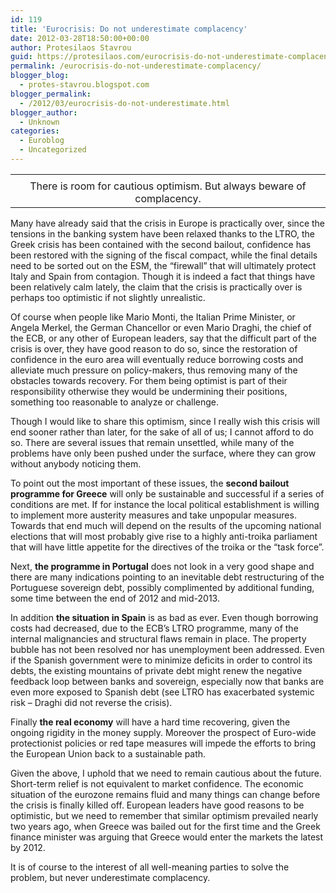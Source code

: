 ```yaml
---
id: 119
title: 'Eurocrisis: Do not underestimate complacency'
date: 2012-03-28T18:50:00+00:00
author: Protesilaos Stavrou
guid: https://protesilaos.com/eurocrisis-do-not-underestimate-complacency/
permalink: /eurocrisis-do-not-underestimate-complacency/
blogger_blog:
  - protes-stavrou.blogspot.com
blogger_permalink:
  - /2012/03/eurocrisis-do-not-underestimate.html
blogger_author:
  - Unknown
categories:
  - Euroblog
  - Uncategorized
---
```

<table align="center" cellpadding="0" cellspacing="0" class="tr-caption-container" style="margin-left: auto; margin-right: auto; text-align: center;">
  <tr>
    <td style="text-align: center;">
    </td>
  </tr>
  
  <tr>
    <td class="tr-caption" style="text-align: center;">
      There is room for cautious optimism. But always beware of complacency. 
    </td>
  </tr>
</table>

Many have already said that the crisis in Europe is practically over, since the tensions in the banking system have been relaxed thanks to the LTRO, the Greek crisis has been contained with the second bailout, confidence has been restored with the signing of the fiscal compact, while the final details need to be sorted out on the ESM, the &#8220;firewall&#8221; that will ultimately protect Italy and Spain from contagion. Though it is indeed a fact that things have been relatively calm lately, the claim that the crisis is practically over is perhaps too optimistic if not slightly unrealistic.

Of course when people like Mario Monti, the Italian Prime Minister, or Angela Merkel, the German Chancellor or even Mario Draghi, the chief of the ECB, or any other of European leaders, say that the difficult part of the crisis is over, they have good reason to do so, since the restoration of confidence in the euro area will eventually reduce borrowing costs and alleviate much pressure on policy-makers, thus removing many of the obstacles towards recovery. For them being optimist is part of their responsibility otherwise they would be undermining their positions, something too reasonable to analyze or challenge.

Though I would like to share this optimism, since I really wish this crisis will end sooner rather than later, for the sake of all of us; I cannot afford to do so. There are several issues that remain unsettled, while many of the problems have only been pushed under the surface, where they can grow without anybody noticing them.

To point out the most important of these issues, the **second bailout programme for Greece** will only be sustainable and successful if a series of conditions are met. If for instance the local political establishment is willing to implement more austerity measures and take unpopular measures. Towards that end much will depend on the results of the upcoming national elections that will most probably give rise to a highly anti-troika parliament that will have little appetite for the directives of the troika or the &#8220;task force&#8221;. 

Next, **the programme in Portugal** does not look in a very good shape and there are many indications pointing to an inevitable debt restructuring of the Portuguese sovereign debt, possibly complimented by additional funding, some time between the end of 2012 and mid-2013.

In addition **the situation in Spain** is as bad as ever. Even though borrowing costs had decreased, due to the ECB&#8217;s LTRO programme, many of the internal malignancies and structural flaws remain in place. The property bubble has not been resolved nor has unemployment been addressed. Even if the Spanish government were to minimize deficits in order to control its debts, the existing mountains of private debt might renew the negative feedback loop between banks and sovereign, especially now that banks are even more exposed to Spanish debt (see LTRO has exacerbated systemic risk &#8211; Draghi did not reverse the crisis).

Finally **the real economy** will have a hard time recovering, given the ongoing rigidity in the money supply. Moreover the prospect of Euro-wide protectionist policies or red tape measures will impede the efforts to bring the European Union back to a sustainable path.

Given the above, I uphold that we need to remain cautious about the future. Short-term relief is not equivalent to market confidence. The economic situation of the eurozone remains fluid and many things can change before the crisis is finally killed off. European leaders have good reasons to be optimistic, but we need to remember that similar optimism prevailed nearly two years ago, when Greece was bailed out for the first time and the Greek finance minister was arguing that Greece would enter the markets the latest by 2012.

It is of course to the interest of all well-meaning parties to solve the problem, but never underestimate complacency.